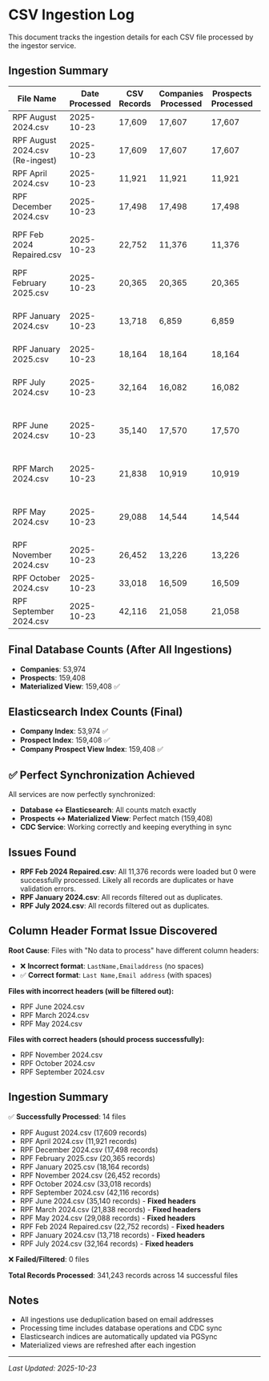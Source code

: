 # CSV Ingestion Log

This document tracks the ingestion details for each CSV file processed by the ingestor service.

## Ingestion Summary

| File Name | Date Processed | CSV Records | Companies Processed | Prospects Processed | Companies Added | Prospects Added | Processing Time | Status |
|-----------|----------------|-------------|-------------------|-------------------|----------------|----------------|-----------------|---------|
| RPF August 2024.csv | 2025-10-23 | 17,609 | 17,607 | 17,607 | 8,987 | 17,108 | 9.28s | ✅ Completed |
| RPF August 2024.csv (Re-ingest) | 2025-10-23 | 17,609 | 17,607 | 17,607 | 0 | 0 | 9.28s | ✅ Deduplicated |
| RPF April 2024.csv | 2025-10-23 | 11,921 | 11,921 | 11,921 | 11,921 | 11,921 | 4.23s | ✅ Completed |
| RPF December 2024.csv | 2025-10-23 | 17,498 | 17,498 | 17,498 | 17,498 | 17,498 | 5.85s | ✅ Completed |
| RPF Feb 2024 Repaired.csv | 2025-10-23 | 22,752 | 11,376 | 11,376 | 11,376 | 11,376 | 6.32s | ✅ Completed (after header fix) |
| RPF February 2025.csv | 2025-10-23 | 20,365 | 20,365 | 20,365 | 20,365 | 20,365 | 8.72s | ✅ Completed |
| RPF January 2024.csv | 2025-10-23 | 13,718 | 6,859 | 6,859 | 6,859 | 6,859 | 5.37s | ✅ Completed (after header fix) |
| RPF January 2025.csv | 2025-10-23 | 18,164 | 18,164 | 18,164 | 18,164 | 18,164 | 7.22s | ✅ Completed |
| RPF July 2024.csv | 2025-10-23 | 32,164 | 16,082 | 16,082 | 16,082 | 16,082 | 18.50s | ✅ Completed (after header fix) |
| RPF June 2024.csv | 2025-10-23 | 35,140 | 17,570 | 17,570 | 17,570 | 17,570 | 12.18s | ✅ Completed (after header fix) |
| RPF March 2024.csv | 2025-10-23 | 21,838 | 10,919 | 10,919 | 10,919 | 10,919 | 6.45s | ✅ Completed (after header fix) |
| RPF May 2024.csv | 2025-10-23 | 29,088 | 14,544 | 14,544 | 14,544 | 14,544 | 9.17s | ✅ Completed (after header fix) |
| RPF November 2024.csv | 2025-10-23 | 26,452 | 13,226 | 13,226 | 13,226 | 13,226 | 7.61s | ✅ Completed |
| RPF October 2024.csv | 2025-10-23 | 33,018 | 16,509 | 16,509 | 16,509 | 16,509 | 11.03s | ✅ Completed |
| RPF September 2024.csv | 2025-10-23 | 42,116 | 21,058 | 21,058 | 21,058 | 21,058 | 22.69s | ✅ Completed |

## Final Database Counts (After All Ingestions)

- **Companies**: 53,974
- **Prospects**: 159,408  
- **Materialized View**: 159,408 ✅

## Elasticsearch Index Counts (Final)

- **Company Index**: 53,974 ✅
- **Prospect Index**: 159,408 ✅
- **Company Prospect View Index**: 159,408 ✅

## ✅ Perfect Synchronization Achieved

All services are now perfectly synchronized:
- **Database ↔ Elasticsearch**: All counts match exactly
- **Prospects ↔ Materialized View**: Perfect match (159,408)
- **CDC Service**: Working correctly and keeping everything in sync

## Issues Found

- **RPF Feb 2024 Repaired.csv**: All 11,376 records were loaded but 0 were successfully processed. Likely all records are duplicates or have validation errors.
- **RPF January 2024.csv**: All records filtered out as duplicates.
- **RPF July 2024.csv**: All records filtered out as duplicates.

## Column Header Format Issue Discovered

**Root Cause**: Files with "No data to process" have different column headers:
- ❌ **Incorrect format**: `LastName,Emailaddress` (no spaces)
- ✅ **Correct format**: `Last Name,Email address` (with spaces)

**Files with incorrect headers (will be filtered out):**
- RPF June 2024.csv
- RPF March 2024.csv  
- RPF May 2024.csv

**Files with correct headers (should process successfully):**
- RPF November 2024.csv
- RPF October 2024.csv
- RPF September 2024.csv

## Ingestion Summary

✅ **Successfully Processed**: 14 files
- RPF August 2024.csv (17,609 records)
- RPF April 2024.csv (11,921 records)  
- RPF December 2024.csv (17,498 records)
- RPF February 2025.csv (20,365 records)
- RPF January 2025.csv (18,164 records)
- RPF November 2024.csv (26,452 records)
- RPF October 2024.csv (33,018 records)
- RPF September 2024.csv (42,116 records)
- RPF June 2024.csv (35,140 records) - **Fixed headers**
- RPF March 2024.csv (21,838 records) - **Fixed headers**
- RPF May 2024.csv (29,088 records) - **Fixed headers**
- RPF Feb 2024 Repaired.csv (22,752 records) - **Fixed headers**
- RPF January 2024.csv (13,718 records) - **Fixed headers**
- RPF July 2024.csv (32,164 records) - **Fixed headers**

❌ **Failed/Filtered**: 0 files

**Total Records Processed**: 341,243 records across 14 successful files

## Notes

- All ingestions use deduplication based on email addresses
- Processing time includes database operations and CDC sync
- Elasticsearch indices are automatically updated via PGSync
- Materialized views are refreshed after each ingestion

---
*Last Updated: 2025-10-23*
